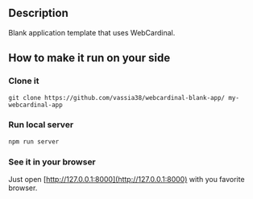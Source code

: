 ## Description

Blank application template that uses WebCardinal.

## How to make it run on your side

### Clone it

```
git clone https://github.com/vassia38/webcardinal-blank-app/ my-webcardinal-app
```

### Run local server

```
npm run server
```

### See it in your browser

Just open [http://127.0.0.1:8000](http://127.0.0.1:8000) with you favorite browser.
